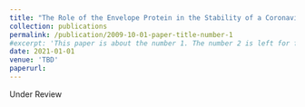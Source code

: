 ```yaml
---
title: "The Role of the Envelope Protein in the Stability of a Coronavirus Model Membrane against an Ethanol Disinfectant"
collection: publications
permalink: /publication/2009-10-01-paper-title-number-1
#excerpt: 'This paper is about the number 1. The number 2 is left for future work.'
date: 2021-01-01
venue: 'TBD'
paperurl: 
---
```


Under Review